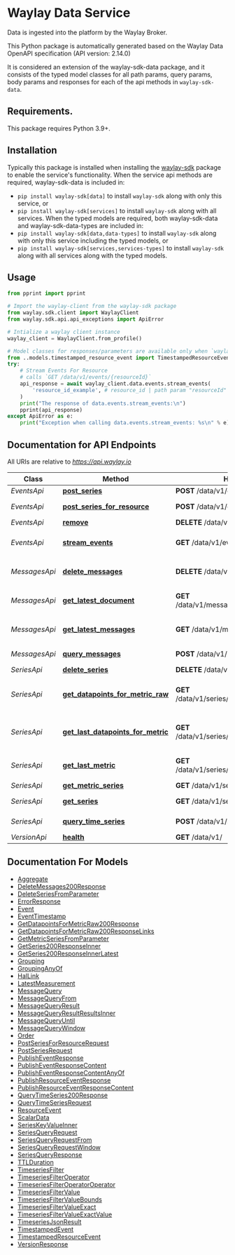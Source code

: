 # Waylay Data Service
Data is ingested into the platform by the Waylay Broker.

This Python package is automatically generated based on the 
Waylay Data OpenAPI specification (API version: 2.14.0)

It is considered an extension of the waylay-sdk-data package, and it consists of the typed model classes for all path params, query params, body params and responses for each of the api methods in `waylay-sdk-data`.

## Requirements.
This package requires Python 3.9+.

## Installation
Typically this package is installed when installing the [waylay-sdk](https://github.com/waylayio/waylay-sdk-py) package to enable the service's functionality.
When the service api methods are required, waylay-sdk-data is included in:
- ```pip install waylay-sdk[data]``` to install `waylay-sdk` along with only this service, or
- ```pip install waylay-sdk[services]``` to install `waylay-sdk` along with all services.
When the typed models are required, both waylay-sdk-data and waylay-sdk-data-types are included in:
- ```pip install waylay-sdk[data,data-types]``` to install `waylay-sdk` along with only this service including the typed models, or
- ```pip install waylay-sdk[services,services-types]``` to install `waylay-sdk` along with all services along with the typed models.

## Usage


```python
from pprint import pprint

# Import the waylay-client from the waylay-sdk package
from waylay.sdk.client import WaylayClient
from waylay.sdk.api.api_exceptions import ApiError

# Intialize a waylay client instance
waylay_client = WaylayClient.from_profile()

# Model classes for responses/parameters are available only when `waylay-sdk-data-types` is installed
from ..models.timestamped_resource_event import TimestampedResourceEvent
try:
    # Stream Events For Resource
    # calls `GET /data/v1/events/{resourceId}`
    api_response = await waylay_client.data.events.stream_events(
        'resource_id_example', # resource_id | path param "resourceId"
    )
    print("The response of data.events.stream_events:\n")
    pprint(api_response)
except ApiError as e:
    print("Exception when calling data.events.stream_events: %s\n" % e)
```


## Documentation for API Endpoints

All URIs are relative to *https://api.waylay.io*

Class | Method | HTTP request | Description
------------ | ------------- | ------------- | -------------
*EventsApi* | [**post_series**](docs/EventsApi.md#post_series) | **POST** /data/v1/events | Post Events
*EventsApi* | [**post_series_for_resource**](docs/EventsApi.md#post_series_for_resource) | **POST** /data/v1/events/{resourceId} | Post Events For Resource
*EventsApi* | [**remove**](docs/EventsApi.md#remove) | **DELETE** /data/v1/{resourceId} | Remove Data
*EventsApi* | [**stream_events**](docs/EventsApi.md#stream_events) | **GET** /data/v1/events/{resourceId} | Stream Events For Resource
*MessagesApi* | [**delete_messages**](docs/MessagesApi.md#delete_messages) | **DELETE** /data/v1/messages/{resourceId} | Remove Messages For Resource
*MessagesApi* | [**get_latest_document**](docs/MessagesApi.md#get_latest_document) | **GET** /data/v1/messages/{resourceId}/current | Retrieve Latest Message
*MessagesApi* | [**get_latest_messages**](docs/MessagesApi.md#get_latest_messages) | **GET** /data/v1/messages/{resourceId} | Retrieve Messages For Resource
*MessagesApi* | [**query_messages**](docs/MessagesApi.md#query_messages) | **POST** /data/v1/messages/query | Query Messages
*SeriesApi* | [**delete_series**](docs/SeriesApi.md#delete_series) | **DELETE** /data/v1/series/{resourceId} | Delete Series
*SeriesApi* | [**get_datapoints_for_metric_raw**](docs/SeriesApi.md#get_datapoints_for_metric_raw) | **GET** /data/v1/series/{resourceId}/{metric}/raw | Get Unaggregated Values For A Series
*SeriesApi* | [**get_last_datapoints_for_metric**](docs/SeriesApi.md#get_last_datapoints_for_metric) | **GET** /data/v1/series/{resourceId}/{metric}/last | Get Last Unaggregated Values For A Series
*SeriesApi* | [**get_last_metric**](docs/SeriesApi.md#get_last_metric) | **GET** /data/v1/series/{resourceId}/{metric}/latest | Get Latest Value For A Series
*SeriesApi* | [**get_metric_series**](docs/SeriesApi.md#get_metric_series) | **GET** /data/v1/series/{resourceId}/{metric} | Query Series
*SeriesApi* | [**get_series**](docs/SeriesApi.md#get_series) | **GET** /data/v1/series/{resourceId} | Get Series Overview
*SeriesApi* | [**query_time_series**](docs/SeriesApi.md#query_time_series) | **POST** /data/v1/series/query | Query Series Data
*VersionApi* | [**health**](docs/VersionApi.md#health) | **GET** /data/v1/ | Version


## Documentation For Models

 - [Aggregate](docs/Aggregate.md)
 - [DeleteMessages200Response](docs/DeleteMessages200Response.md)
 - [DeleteSeriesFromParameter](docs/DeleteSeriesFromParameter.md)
 - [ErrorResponse](docs/ErrorResponse.md)
 - [Event](docs/Event.md)
 - [EventTimestamp](docs/EventTimestamp.md)
 - [GetDatapointsForMetricRaw200Response](docs/GetDatapointsForMetricRaw200Response.md)
 - [GetDatapointsForMetricRaw200ResponseLinks](docs/GetDatapointsForMetricRaw200ResponseLinks.md)
 - [GetMetricSeriesFromParameter](docs/GetMetricSeriesFromParameter.md)
 - [GetSeries200ResponseInner](docs/GetSeries200ResponseInner.md)
 - [GetSeries200ResponseInnerLatest](docs/GetSeries200ResponseInnerLatest.md)
 - [Grouping](docs/Grouping.md)
 - [GroupingAnyOf](docs/GroupingAnyOf.md)
 - [HalLink](docs/HalLink.md)
 - [LatestMeasurement](docs/LatestMeasurement.md)
 - [MessageQuery](docs/MessageQuery.md)
 - [MessageQueryFrom](docs/MessageQueryFrom.md)
 - [MessageQueryResult](docs/MessageQueryResult.md)
 - [MessageQueryResultResultsInner](docs/MessageQueryResultResultsInner.md)
 - [MessageQueryUntil](docs/MessageQueryUntil.md)
 - [MessageQueryWindow](docs/MessageQueryWindow.md)
 - [Order](docs/Order.md)
 - [PostSeriesForResourceRequest](docs/PostSeriesForResourceRequest.md)
 - [PostSeriesRequest](docs/PostSeriesRequest.md)
 - [PublishEventResponse](docs/PublishEventResponse.md)
 - [PublishEventResponseContent](docs/PublishEventResponseContent.md)
 - [PublishEventResponseContentAnyOf](docs/PublishEventResponseContentAnyOf.md)
 - [PublishResourceEventResponse](docs/PublishResourceEventResponse.md)
 - [PublishResourceEventResponseContent](docs/PublishResourceEventResponseContent.md)
 - [QueryTimeSeries200Response](docs/QueryTimeSeries200Response.md)
 - [QueryTimeSeriesRequest](docs/QueryTimeSeriesRequest.md)
 - [ResourceEvent](docs/ResourceEvent.md)
 - [ScalarData](docs/ScalarData.md)
 - [SeriesKeyValueInner](docs/SeriesKeyValueInner.md)
 - [SeriesQueryRequest](docs/SeriesQueryRequest.md)
 - [SeriesQueryRequestFrom](docs/SeriesQueryRequestFrom.md)
 - [SeriesQueryRequestWindow](docs/SeriesQueryRequestWindow.md)
 - [SeriesQueryResponse](docs/SeriesQueryResponse.md)
 - [TTLDuration](docs/TTLDuration.md)
 - [TimeseriesFilter](docs/TimeseriesFilter.md)
 - [TimeseriesFilterOperator](docs/TimeseriesFilterOperator.md)
 - [TimeseriesFilterOperatorOperator](docs/TimeseriesFilterOperatorOperator.md)
 - [TimeseriesFilterValue](docs/TimeseriesFilterValue.md)
 - [TimeseriesFilterValueBounds](docs/TimeseriesFilterValueBounds.md)
 - [TimeseriesFilterValueExact](docs/TimeseriesFilterValueExact.md)
 - [TimeseriesFilterValueExactValue](docs/TimeseriesFilterValueExactValue.md)
 - [TimeseriesJsonResult](docs/TimeseriesJsonResult.md)
 - [TimestampedEvent](docs/TimestampedEvent.md)
 - [TimestampedResourceEvent](docs/TimestampedResourceEvent.md)
 - [VersionResponse](docs/VersionResponse.md)

